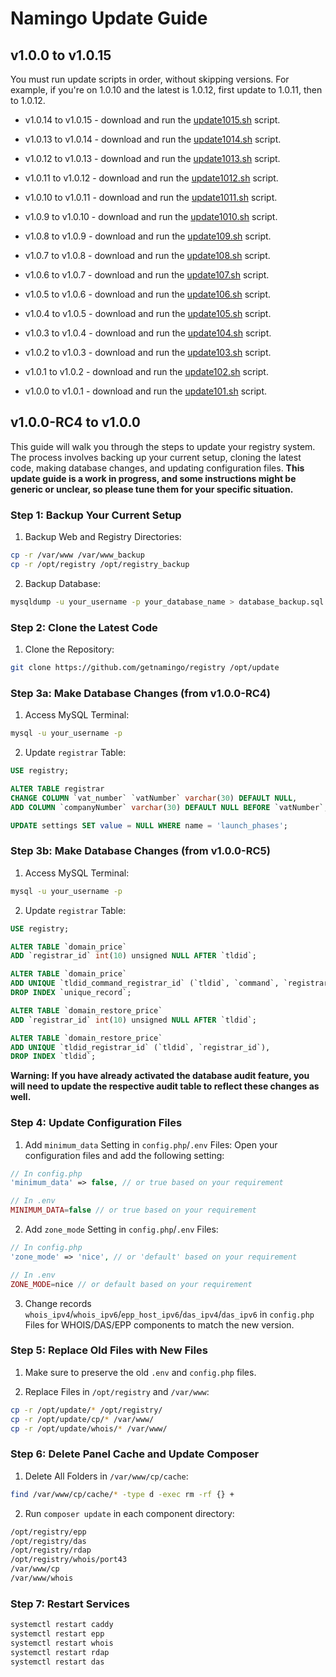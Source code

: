 # Namingo Update Guide

## v1.0.0 to v1.0.15

You must run update scripts in order, without skipping versions. For example, if you're on 1.0.10 and the latest is 1.0.12, first update to 1.0.11, then to 1.0.12.

- v1.0.14 to v1.0.15 - download and run the [update1015.sh](docs/update1015.sh) script.

- v1.0.13 to v1.0.14 - download and run the [update1014.sh](docs/update1014.sh) script.

- v1.0.12 to v1.0.13 - download and run the [update1013.sh](docs/update1013.sh) script.

- v1.0.11 to v1.0.12 - download and run the [update1012.sh](docs/update1012.sh) script.

- v1.0.10 to v1.0.11 - download and run the [update1011.sh](docs/update1011.sh) script.

- v1.0.9 to v1.0.10 - download and run the [update1010.sh](docs/update1010.sh) script.

- v1.0.8 to v1.0.9 - download and run the [update109.sh](docs/update109.sh) script.

- v1.0.7 to v1.0.8 - download and run the [update108.sh](docs/update108.sh) script.

- v1.0.6 to v1.0.7 - download and run the [update107.sh](docs/update107.sh) script.

- v1.0.5 to v1.0.6 - download and run the [update106.sh](docs/update106.sh) script.

- v1.0.4 to v1.0.5 - download and run the [update105.sh](docs/update105.sh) script.

- v1.0.3 to v1.0.4 - download and run the [update104.sh](docs/update104.sh) script.

- v1.0.2 to v1.0.3 - download and run the [update103.sh](docs/update103.sh) script.

- v1.0.1 to v1.0.2 - download and run the [update102.sh](docs/update102.sh) script.

- v1.0.0 to v1.0.1 - download and run the [update101.sh](docs/update101.sh) script.

## v1.0.0-RC4 to v1.0.0

This guide will walk you through the steps to update your registry system. The process involves backing up your current setup, cloning the latest code, making database changes, and updating configuration files.
**This update guide is a work in progress, and some instructions might be generic or unclear, so please tune them for your specific situation.**

### Step 1: Backup Your Current Setup

1. Backup Web and Registry Directories:

```bash
cp -r /var/www /var/www_backup
cp -r /opt/registry /opt/registry_backup
```

2. Backup Database:

```bash
mysqldump -u your_username -p your_database_name > database_backup.sql
```

### Step 2: Clone the Latest Code

1. Clone the Repository:

```bash
git clone https://github.com/getnamingo/registry /opt/update
```

### Step 3a: Make Database Changes (from v1.0.0-RC4)

1. Access MySQL Terminal:

```bash
mysql -u your_username -p
```

2. Update `registrar` Table:

```sql
USE registry;

ALTER TABLE registrar 
CHANGE COLUMN `vat_number` `vatNumber` varchar(30) DEFAULT NULL,
ADD COLUMN `companyNumber` varchar(30) DEFAULT NULL BEFORE `vatNumber`;

UPDATE settings SET value = NULL WHERE name = 'launch_phases';
```

### Step 3b: Make Database Changes (from v1.0.0-RC5)

1. Access MySQL Terminal:

```bash
mysql -u your_username -p
```

2. Update `registrar` Table:

```sql
USE registry;

ALTER TABLE `domain_price`
ADD `registrar_id` int(10) unsigned NULL AFTER `tldid`;

ALTER TABLE `domain_price`
ADD UNIQUE `tldid_command_registrar_id` (`tldid`, `command`, `registrar_id`),
DROP INDEX `unique_record`;

ALTER TABLE `domain_restore_price`
ADD `registrar_id` int(10) unsigned NULL AFTER `tldid`;

ALTER TABLE `domain_restore_price`
ADD UNIQUE `tldid_registrar_id` (`tldid`, `registrar_id`),
DROP INDEX `tldid`;
```

**Warning: If you have already activated the database audit feature, you will need to update the respective audit table to reflect these changes as well.**

### Step 4: Update Configuration Files

1. Add `minimum_data` Setting in `config.php`/`.env` Files:
Open your configuration files and add the following setting:

```php
// In config.php
'minimum_data' => false, // or true based on your requirement

// In .env
MINIMUM_DATA=false // or true based on your requirement
```

2. Add `zone_mode` Setting in `config.php`/`.env` Files:

```php
// In config.php
'zone_mode' => 'nice', // or 'default' based on your requirement

// In .env
ZONE_MODE=nice // or default based on your requirement
```

3. Change records `whois_ipv4`/`whois_ipv6`/`epp_host_ipv6`/`das_ipv4`/`das_ipv6` in `config.php` Files for WHOIS/DAS/EPP components to match the new version.

### Step 5: Replace Old Files with New Files

1. Make sure to preserve the old `.env` and `config.php` files.

2. Replace Files in `/opt/registry` and `/var/www`:

```bash
cp -r /opt/update/* /opt/registry/
cp -r /opt/update/cp/* /var/www/
cp -r /opt/update/whois/* /var/www/
```

### Step 6: Delete Panel Cache and Update Composer

1. Delete All Folders in `/var/www/cp/cache`:

```bash
find /var/www/cp/cache/* -type d -exec rm -rf {} +
```

2. Run `composer update` in each component directory:

```bash
/opt/registry/epp
/opt/registry/das
/opt/registry/rdap
/opt/registry/whois/port43
/var/www/cp
/var/www/whois
```

### Step 7: Restart Services

```bash
systemctl restart caddy
systemctl restart epp
systemctl restart whois
systemctl restart rdap
systemctl restart das
```